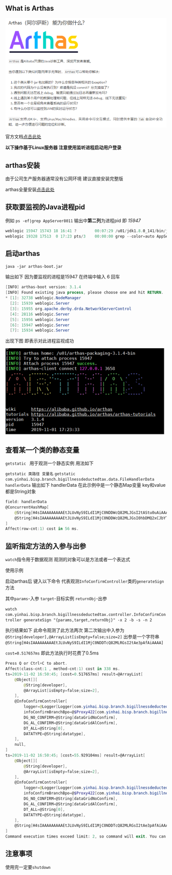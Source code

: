 ## What is Arthas

![image-20191102204833868](../../img/image-20191102204833868.png)

官方文档[点击此处](https://alibaba.github.io/arthas/quick-start.html )

**以下操作基于Linux服务器 注意使用监听进程启动用户登录**

## arthas安装

由于公司生产服务器通常没有公网环境 建议直接安装完整版

arthas全量安装[点击此处](https://alibaba.github.io/arthas/install-detail.html#id2 )

## 获取要监视的Java进程pid

例如 `ps -ef|grep AppServer8011`
输出中**第二列**为进程pid 即 *15947*

```powershell
weblogic 15947 15743 18 16:41 ?        00:07:29 /u01/jdk1.8.0_141/bin/java -server -Xms2560m -Xmx2560m -XX:MaxPermSize=512m -Dweblogic.threadpool.MinPoolSize=50 -cp /u01/Middleware/wlserver/server/lib/weblogic-launcher.jar -Dlaunch.use.env.classpath=true -Dweblogic.Name=AppServer8011 -Djava.awt.headless=true -Djava.security.egd=file:/dev/./urandom -Djava.security.policy=/u01/Middleware/wlserver/server/lib/weblogic.policy -Dweblogic.ProductionModeEnabled=true -Dweblogic.system.BootIdentityFile=/u01/Middleware/user_projects/domains/base_domain/servers/AppServer8011/data/nodemanager/boot.properties -Dweblogic.nodemanager.ServiceEnabled=true -Dweblogic.nmservice.RotationEnabled=true -Xms4096m -Xmx4096m -XX:-HeapDumpOnOutOfMemoryError -Djava.system.class.loader=com.oracle.classloader.weblogic.LaunchClassLoader -javaagent:/u01/Middleware/wlserver/server/lib/debugpatch-agent.jar -da -Dwls.home=/u01/Middleware/wlserver/server -Dweblogic.home=/u01/Middleware/wlserver/server -Dweblogic.management.server=http://192.168.10.45:8001 weblogic.Server
weblogic 19328 17513  0 17:23 pts/3    00:00:00 grep --color=auto AppServer8011
```

## 启动arthas

`java -jar arthas-boot.jar`

输出如下 因为要监视的进程是15947 在终端中输入 6 回车
```powershell
[INFO] arthas-boot version: 3.1.4
[INFO] Found existing java process, please choose one and hit RETURN.
* [1]: 32738 weblogic.NodeManager
  [2]: 15939 weblogic.Server
  [3]: 15955 org.apache.derby.drda.NetworkServerControl
  [4]: 28116 weblogic.Server
  [5]: 15956 weblogic.Server
  [6]: 15947 weblogic.Server
  [7]: 15934 weblogic.Server
```
出现下图 即表示对此进程监视成功

![1572601282273](../../img/1572601282273.png)

## 查看某一个类的静态变量

`getstatic ` 用于观测一个静态实例 用法如下

`getstatic 类路径 变量名`
`getstatic com.yinhai.bisp.branch.bigillnessdeductedtax.data.FileHandlerData handlerData`
输出如下
handlerData 在此示例中是一个静态Map变量 key和value都是String对象

```powershell
field: handlerData
@ConcurrentHashMap[
    @String[H4sIAAAAAAAAAEtJLUvNyS9ILdI1MjC0NDDWcQ82MLJGsI2tAStu0uAiAAAA]:@String[{"schedule":"3.00","processed":600000,"total":18096895}],
    @String[H4sIAAAAAAAAAEtJLUvNyS9ILdI1MjC0NDDWcQ82MLJGsI0hbDMQ2xCJbYTENrYGALg5xRVGAAAA\n]:@String[{"schedule":"0","processed":"0","total":42798358}],
]
Affect(row-cnt:1) cost in 56 ms.
```

## 监听指定方法的入参与出参
`watch`指令用于数据观测 观测的对象可以是方法或者一个表达式

使用示例

启动arthas后 键入以下命令 代表观测`InfoConfirmController`类的`generateSign`方法  

其中`params`-入参 `target`-目标实例 `returnObj`-出参

`watch com.yinhai.bisp.branch.bigillnessdeductedtax.controller.InfoConfirmController generateSign "{params,target,returnObj}" -x 2 -b -s -n 2`

执行结果如下 此命令观测了此方法两次 第二次输出中入参为`@String[developer],@ArrayList[isEmpty=false;size=2]` 出参是一个字符串`@String[H4sIAAAAAAAAAEtJLUvNyS9ILdI1MjC0NDDTcQ82MLRGsI2tAe3pAfAiAAAA]`

`cost=0.517657ms` 即此方法执行时花费了0.5ms

```powershell
Press Q or Ctrl+C to abort.
Affect(class-cnt:1 , method-cnt:1) cost in 338 ms.
ts=2019-11-02 16:50:45; [cost=0.517657ms] result=@ArrayList[
    @Object[][
        @String[developer],
        @ArrayList[isEmpty=false;size=2],
    ],
    @InfoConfirmController[
        logger=@Logger[Logger[com.yinhai.bisp.branch.bigillnessdeductedtax.controller.InfoConfirmController]],
        infoConfirmBranchBpo=@$Proxy422[com.yinhai.bisp.branch.bigillnessdeductedtax.bpo.impl.InfoConfirmBpoImpl@33cf103e],
        DG_NO_CONFIRM=@String[dataGridNoConfirm],
        DG_AL_CONFIRM=@String[dataGridAlConfirm],
        DT_ALL=@String[0],
        DATATYPE=@String[datatype],
    ],
    null,
]
ts=2019-11-02 16:50:45; [cost=55.929104ms] result=@ArrayList[
    @Object[][
        @String[developer],
        @ArrayList[isEmpty=false;size=2],
    ],
    @InfoConfirmController[
        logger=@Logger[Logger[com.yinhai.bisp.branch.bigillnessdeductedtax.controller.InfoConfirmController]],
        infoConfirmBranchBpo=@$Proxy422[com.yinhai.bisp.branch.bigillnessdeductedtax.bpo.impl.InfoConfirmBpoImpl@33cf103e],
        DG_NO_CONFIRM=@String[dataGridNoConfirm],
        DG_AL_CONFIRM=@String[dataGridAlConfirm],
        DT_ALL=@String[0],
        DATATYPE=@String[datatype],
    ],
    @String[H4sIAAAAAAAAAEtJLUvNyS9ILdI1MjC0NDDTcQ82MLRGsI2tAe3pAfAiAAAA],
]
Command execution times exceed limit: 2, so command will exit. You can set it with -n option.
```

## 注意事项

使用完一定要`shutdown`